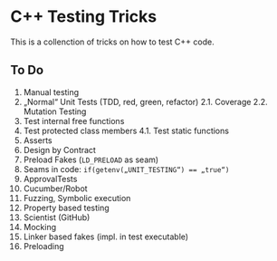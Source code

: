 
# C++ Testing Tricks

This is a collenction of tricks on how to test C++ code.


## To Do

1. Manual testing
2. „Normal“ Unit Tests (TDD, red, green, refactor)
2.1. Coverage
2.2. Mutation Testing
3. Test internal free functions
4. Test protected class members
4.1. Test static functions
5. Asserts
6. Design by Contract
7. Preload Fakes (`LD_PRELOAD` as seam)
8. Seams in code: `if(getenv(„UNIT_TESTING“) == „true“)`
9. ApprovalTests
10. Cucumber/Robot
11. Fuzzing, Symbolic execution
12. Property based testing
13. Scientist (GitHub)
14. Mocking
15. Linker based fakes (impl. in test executable)
16. Preloading
